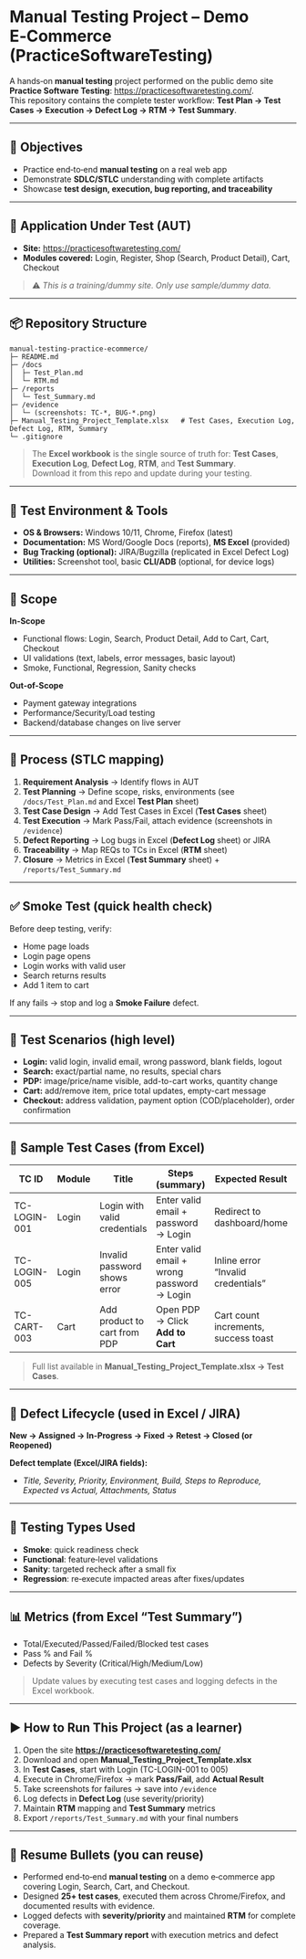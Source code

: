 # Manual Testing Project – Demo E‑Commerce (PracticeSoftwareTesting)

A hands‑on **manual testing** project performed on the public demo site **Practice Software Testing**: <https://practicesoftwaretesting.com/>.  
This repository contains the complete tester workflow: **Test Plan → Test Cases → Execution → Defect Log → RTM → Test Summary**.

---

## 🎯 Objectives
- Practice end‑to‑end **manual testing** on a real web app
- Demonstrate **SDLC/STLC** understanding with complete artifacts
- Showcase **test design, execution, bug reporting, and traceability**

---

## 🧪 Application Under Test (AUT)
- **Site:** https://practicesoftwaretesting.com/
- **Modules covered:** Login, Register, Shop (Search, Product Detail), Cart, Checkout

> ⚠️ *This is a training/dummy site. Only use sample/dummy data.*

---

## 📦 Repository Structure
```
manual-testing-practice-ecommerce/
├─ README.md
├─ /docs
│  ├─ Test_Plan.md
│  └─ RTM.md
├─ /reports
│  └─ Test_Summary.md
├─ /evidence
│  └─ (screenshots: TC-*, BUG-*.png)
├─ Manual_Testing_Project_Template.xlsx   # Test Cases, Execution Log, Defect Log, RTM, Summary
└─ .gitignore
```

> The **Excel workbook** is the single source of truth for: **Test Cases**, **Execution Log**, **Defect Log**, **RTM**, and **Test Summary**.  
> Download it from this repo and update during your testing.

---

## 🔧 Test Environment & Tools
- **OS & Browsers:** Windows 10/11, Chrome, Firefox (latest)
- **Documentation:** MS Word/Google Docs (reports), **MS Excel** (provided)
- **Bug Tracking (optional):** JIRA/Bugzilla (replicated in Excel Defect Log)
- **Utilities:** Screenshot tool, basic **CLI/ADB** (optional, for device logs)

---

## 🧭 Scope
**In-Scope**
- Functional flows: Login, Search, Product Detail, Add to Cart, Cart, Checkout
- UI validations (text, labels, error messages, basic layout)
- Smoke, Functional, Regression, Sanity checks

**Out-of-Scope**
- Payment gateway integrations
- Performance/Security/Load testing
- Backend/database changes on live server

---

## 🧱 Process (STLC mapping)
1. **Requirement Analysis** → Identify flows in AUT
2. **Test Planning** → Define scope, risks, environments (see `/docs/Test_Plan.md` and Excel **Test Plan** sheet)
3. **Test Case Design** → Add Test Cases in Excel (**Test Cases** sheet)
4. **Test Execution** → Mark Pass/Fail, attach evidence (screenshots in `/evidence`)
5. **Defect Reporting** → Log bugs in Excel (**Defect Log** sheet) or JIRA
6. **Traceability** → Map REQs to TCs in Excel (**RTM** sheet)
7. **Closure** → Metrics in Excel (**Test Summary** sheet) + `/reports/Test_Summary.md`

---

## ✅ Smoke Test (quick health check)
Before deep testing, verify:
- Home page loads
- Login page opens
- Login works with valid user
- Search returns results
- Add 1 item to cart

If any fails → stop and log a **Smoke Failure** defect.

---

## 🔎 Test Scenarios (high level)
- **Login:** valid login, invalid email, wrong password, blank fields, logout
- **Search:** exact/partial name, no results, special chars
- **PDP:** image/price/name visible, add-to-cart works, quantity change
- **Cart:** add/remove item, price total updates, empty-cart message
- **Checkout:** address validation, payment option (COD/placeholder), order confirmation

---

## 📝 Sample Test Cases (from Excel)
| TC ID | Module | Title | Steps (summary) | Expected Result | Type | Priority |
|------|--------|-------|------------------|-----------------|------|----------|
| TC-LOGIN-001 | Login | Login with valid credentials | Enter valid email + password → Login | Redirect to dashboard/home | Functional | High |
| TC-LOGIN-005 | Login | Invalid password shows error | Enter valid email + wrong password → Login | Inline error “Invalid credentials” | Negative/Functional | High |
| TC-CART-003 | Cart | Add product to cart from PDP | Open PDP → Click **Add to Cart** | Cart count increments, success toast | Functional/Regression | High |

> Full list available in **Manual_Testing_Project_Template.xlsx → Test Cases**.

---

## 🐞 Defect Lifecycle (used in Excel / JIRA)
**New → Assigned → In‑Progress → Fixed → Retest → Closed (or Reopened)**

**Defect template (Excel/JIRA fields):**
- *Title, Severity, Priority, Environment, Build, Steps to Reproduce, Expected vs Actual, Attachments, Status*

---

## 🔁 Testing Types Used
- **Smoke**: quick readiness check
- **Functional**: feature‑level validations
- **Sanity**: targeted recheck after a small fix
- **Regression**: re‑execute impacted areas after fixes/updates

---

## 📊 Metrics (from Excel “Test Summary”)
- Total/Executed/Passed/Failed/Blocked test cases
- Pass % and Fail %
- Defects by Severity (Critical/High/Medium/Low)

> Update values by executing test cases and logging defects in the Excel workbook.

---

## ▶️ How to Run This Project (as a learner)
1. Open the site **https://practicesoftwaretesting.com/**
2. Download and open **Manual_Testing_Project_Template.xlsx**
3. In **Test Cases**, start with Login (TC-LOGIN-001 to 005)
4. Execute in Chrome/Firefox → mark **Pass/Fail**, add **Actual Result**
5. Take screenshots for failures → save into `/evidence`
6. Log defects in **Defect Log** (use severity/priority)
7. Maintain **RTM** mapping and **Test Summary** metrics
8. Export `/reports/Test_Summary.md` with your final numbers

---

## 🧾 Resume Bullets (you can reuse)
- Performed end‑to‑end **manual testing** on a demo e‑commerce app covering Login, Search, Cart, and Checkout.
- Designed **25+ test cases**, executed them across Chrome/Firefox, and documented results with evidence.
- Logged defects with **severity/priority** and maintained **RTM** for complete coverage.
- Prepared a **Test Summary report** with execution metrics and defect analysis.
